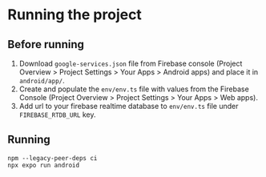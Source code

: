 # Running the project

## Before running

1. Download `google-services.json` file from Firebase console (Project Overview > Project Settings > Your Apps > Android apps) and place it in `android/app/`.
2. Create and populate the `env/env.ts` file with values from the Firebase Console (Project Overview > Project Settings > Your Apps > Web apps).
3. Add url to your firebase realtime database to `env/env.ts` file under `FIREBASE_RTDB_URL` key.

## Running

```
npm --legacy-peer-deps ci
npx expo run android
```
